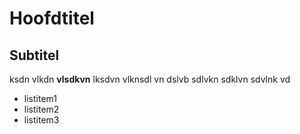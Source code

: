 # Hoofdtitel

## Subtitel

ksdn vlkdn **vlsdkvn** lksdvn vlknsdl vn
dslvb sdlvkn sdklvn sdvlnk vd

- listitem1
- listitem2
- listitem3
